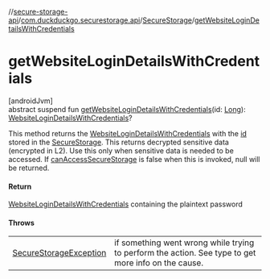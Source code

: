 //[secure-storage-api](../../../index.md)/[com.duckduckgo.securestorage.api](../index.md)/[SecureStorage](index.md)/[getWebsiteLoginDetailsWithCredentials](get-website-login-details-with-credentials.md)

# getWebsiteLoginDetailsWithCredentials

[androidJvm]\
abstract suspend fun [getWebsiteLoginDetailsWithCredentials](get-website-login-details-with-credentials.md)(id: [Long](https://kotlinlang.org/api/latest/jvm/stdlib/kotlin/-long/index.html)): [WebsiteLoginDetailsWithCredentials](../-website-login-details-with-credentials/index.md)?

This method returns the [WebsiteLoginDetailsWithCredentials](../-website-login-details-with-credentials/index.md) with the [id](get-website-login-details-with-credentials.md) stored in the [SecureStorage](index.md). This returns decrypted sensitive data (encrypted in L2). Use this only when sensitive data is needed to be accessed. If [canAccessSecureStorage](can-access-secure-storage.md) is false when this is invoked, null will be returned.

#### Return

[WebsiteLoginDetailsWithCredentials](../-website-login-details-with-credentials/index.md) containing the plaintext password

#### Throws

| | |
|---|---|
| [SecureStorageException](../-secure-storage-exception/index.md) | if something went wrong while trying to perform the action. See type to get more info on the cause. |
